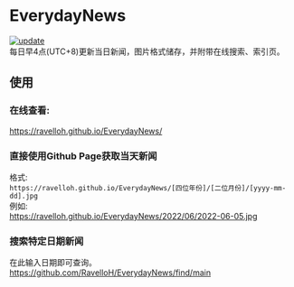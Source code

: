 # EverydayNews
[![update](https://github.com/RavelloH/EverydayNews/actions/workflows/main.yml/badge.svg)](https://github.com/RavelloH/EverydayNews/actions/workflows/main.yml)  
每日早4点(UTC+8)更新当日新闻，图片格式储存，并附带在线搜索、索引页。

## 使用  
### 在线查看:  
https://ravelloh.github.io/EverydayNews/  

### 直接使用Github Page获取当天新闻  
格式:  
`https://ravelloh.github.io/EverydayNews/[四位年份]/[二位月份]/[yyyy-mm-dd].jpg`  
例如:  
https://ravelloh.github.io/EverydayNews/2022/06/2022-06-05.jpg

### 搜索特定日期新闻  
在此输入日期即可查询。
https://github.com/RavelloH/EverydayNews/find/main  


